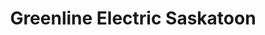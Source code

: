 ---
title: "Greenline Electric Saskatoon"
url: /saskatoon/greenline-electric-saskatoon/
shop: Elektronik
---